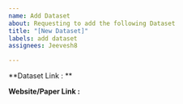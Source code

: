 ```yaml
---
name: Add Dataset
about: Requesting to add the following Dataset
title: "[New Dataset]"
labels: add dataset
assignees: Jeevesh8

---
```


**Dataset Link : **

**Website/Paper Link :**
